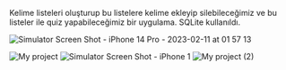 Kelime listeleri oluşturup bu listelere kelime ekleyip silebileceğimiz ve bu listeler ile quiz yapabileceğimiz bir uygulama. SQLite kullanıldı.


![Simulator Screen Shot - iPhone 14 Pro - 2023-02-11 at 01 57 13](https://user-images.githubusercontent.com/91225339/218218287-6d62a41f-a87c-4441-83ca-5ee97c8f198a.png)

![My project](https://user-images.githubusercontent.com/91225339/218218716-41493055-30ef-4cbb-9f92-17cd935b6411.png)
![Simulator Screen Shot - iPhone 1](https://user-images.githubusercontent.com/91225339/218219108-1607441c-0321-4cde-97bd-e37fdb2f91b2.png)
![My project (2)](https://user-images.githubusercontent.com/91225339/218219332-f38fe12c-1683-455b-8a2b-a483a4861476.png)
